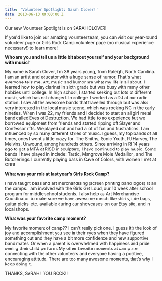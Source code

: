 ```yaml
---
title: 'Volunteer Spotlight: Sarah Clover!'
date: 2013-06-13 00:00:00 Z
---
```


Our new Volunteer Spotlight is on SARAH CLOVER!

If you'd like to join our amazing volunteer team, you can visit our year-round volunteer page or Girls Rock Camp volunteer page (no musical experience necessary!) to learn more!

**Who are you and tell us a little bit about yourself and your background with music?**

My name is Sarah Clover, I’m 38 years young, from Raleigh, North Carolina. I am an artist and educator with a huge sense of humor. That's what everyone tells me. Art, music and humor are what my life is all about. I learned how to play clarinet in sixth grade but was busy with many other hobbies until college. In high school, I started seeking out lots of different music, which has not changed. In college, I worked as a DJ at our radio station. I saw all the awesome bands that travelled through but was also very interested in the local music scene, which was rocking NC in the early nineties. When I was 22, my friends and I decided to start an all girl metal band called Eves of Destruction. We had little to no experience but we borrowed equipment from friends and started ripping off Slayer and Confessor riffs. We played out and had a lot of fun and frustrations. I am influenced by so many different styles of music. I guess, my top bands of all times, ones I went a little crazy for: The Smiths, Sonic Youth, PJ Harvey, The Melvins, Unwound, among hundreds others. Since arriving in RI 14 years ago to get a MFA at RISD in sculpture, I have continued to play music. Some bands I have played in include: Tastic, Mangrove Mole Medallion, and The Butcherings. I currently playing bass in Cave of Colors, with women I met at GRR!

**What was your role at last year’s Girls Rock Camp?**

I have taught bass and art merchandising (screen printing band logos) at all the camps. I am involved with the Girls Get Loud, our 10 week after school program for middle school students. I also help as Art Merchandise Coordinator, to make sure we have awesome merch like shirts, tote bags, guitar picks, etc. available during our showcases, on our Etsy site, and in local shops.

**What was your favorite camp moment?**

My favorite moment of camp?? I can't really pick one. I guess it’s the look of joy and accomplishment you see in their eyes when they have figured something out and they have a bit more confidence and new supportive band mates. Or when a parent is overwhelmed with happiness and pride seeing their child perform. My other favorite moments at camp are connecting with the other volunteers and everyone having a positive, encouraging attitude. There are too many awesome moments, that’s why I keep doing it.

THANKS, SARAH!  YOU ROCK!!
